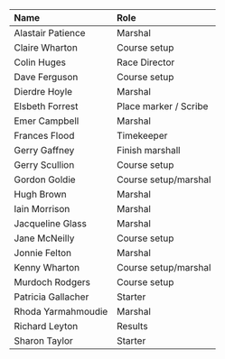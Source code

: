 | Name               | Role                  |
|:-------------------|:----------------------|
| Alastair Patience  | Marshal               |
| Claire Wharton     | Course setup          |
| Colin Huges        | Race Director         |
| Dave Ferguson      | Course setup          |
| Dierdre Hoyle      | Marshal               |
| Elsbeth Forrest    | Place marker / Scribe |
| Emer Campbell      | Marshal               |
| Frances Flood      | Timekeeper            |
| Gerry Gaffney      | Finish marshall       |
| Gerry Scullion     | Course setup          |
| Gordon Goldie      | Course setup/marshal  |
| Hugh Brown         | Marshal               |
| Iain Morrison      | Marshal               |
| Jacqueline Glass   | Marshal               |
| Jane McNeilly      | Course setup          |
| Jonnie Felton      | Marshal               |
| Kenny Wharton      | Course setup/marshal  |
| Murdoch Rodgers    | Course setup          |
| Patricia Gallacher | Starter               |
| Rhoda Yarmahmoudie | Marshal               |
| Richard Leyton     | Results               |
| Sharon Taylor      | Starter               |
